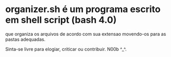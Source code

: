 # organizer.sh é um programa escrito em shell script (bash 4.0) 
que organiza os arquivos de acordo com sua extensao movendo-os para as pastas adequadas.

Sinta-se livre para elogiar, criticar ou contribuir. 
N00b ^_^.
